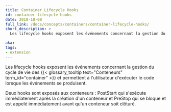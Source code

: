 ```yaml
---
title: Container Lifecycle Hooks
id: container-lifecycle-hooks
date: 2018-10-08
full_link: /docs/concepts/containers/container-lifecycle-hooks/
short_description: >
  Les lifecycle hooks exposent les événements concernant la gestion du cycle de vie des conteneurs et permettent à l'utilisateur d'exécuter le code lorsque les événements se produisent.

aka:
tags:
- extension
---
```

  Les lifecycle hooks exposent les événements concernant la gestion du cycle de vie des {{< glossary_tooltip text="Conteneurs" term_id="container" >}} et permettent à l'utilisateur d'exécuter le code lorsque les événements se produisent.

<!--more-->

Deux hooks sont exposés aux conteneurs : PostStart qui s'exécute immédiatement après la création d'un conteneur et PreStop qui se bloque et est appelé immédiatement avant qu'un conteneur soit clôturé.
